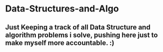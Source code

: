 # Data-Structures-and-Algo

## Just Keeping a track of all Data Structure and algorithm problems i solve, pushing here just to make myself more accountable. :)
